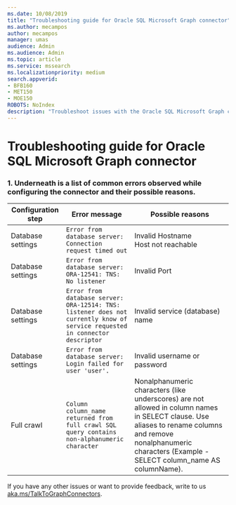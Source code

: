 ```yaml
---
ms.date: 10/08/2019
title: "Troubleshooting guide for Oracle SQL Microsoft Graph connector"
ms.author: mecampos
author: mecampos
manager: umas
audience: Admin
ms.audience: Admin
ms.topic: article
ms.service: mssearch
ms.localizationpriority: medium
search.appverid:
- BFB160
- MET150
- MOE150
ROBOTS: NoIndex
description: "Troubleshoot issues with the Oracle SQL Microsoft Graph connector for Microsoft Search."
---
```


# Troubleshooting guide for Oracle SQL Microsoft Graph connector

### 1. **Underneath is a list of common errors observed while configuring the connector and their possible reasons.**

| Configuration step | Error message | Possible reasons |
| ------------ | ------------ | ------------ |
| Database settings | `Error from database server: Connection request timed out` | Invalid Hostname <br> Host not reachable |
| Database settings | `Error from database server: ORA-12541: TNS: No listener` | Invalid Port |
| Database settings | `Error from database server: ORA-12514: TNS: listener does not currently know of service requested in connector descriptor` | Invalid service (database) name |
| Database settings | `Error from database server: Login failed for user 'user'.` | Invalid username or password |
| Full crawl | `Column column_name returned from full crawl SQL query contains non-alphanumeric character` | Nonalphanumeric characters (like underscores) are not allowed in column names in SELECT clause. Use aliases to rename columns and remove nonalphanumeric characters (Example - SELECT column_name AS columnName). |

If you have any other issues or want to provide feedback, write to us [aka.ms/TalkToGraphConnectors](https://developer.microsoft.com/en-us/graph/support).